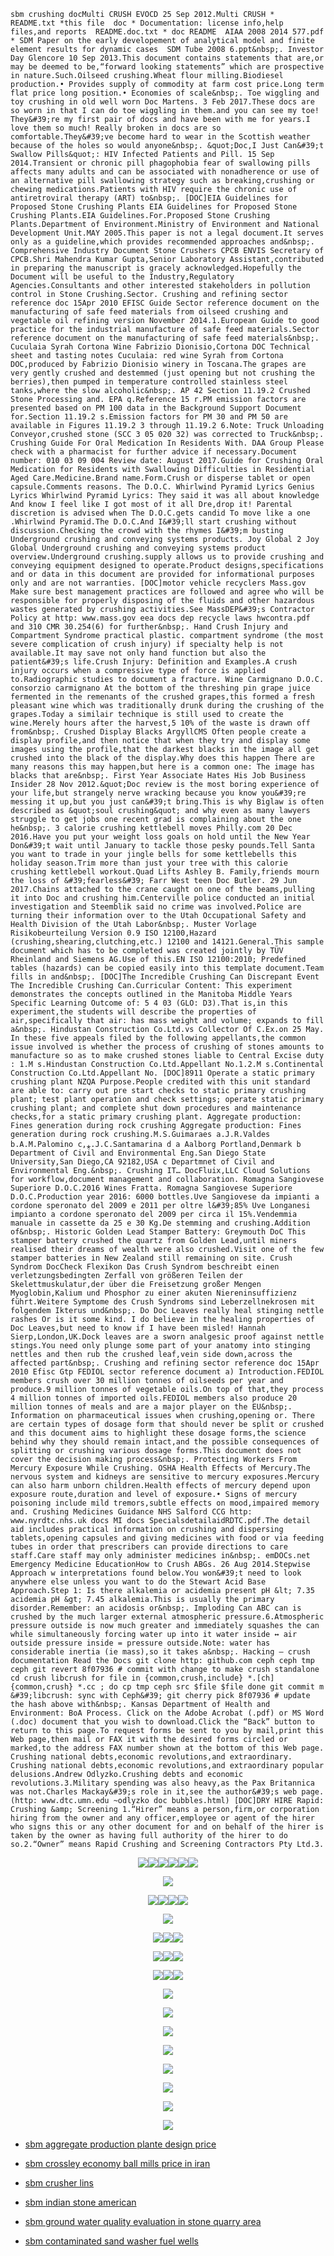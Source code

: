 
```
sbm crushing docMulti CRUSH EVOCD 25 Sep 2012.Multi CRUSH *  README.txt *this file  doc * Documentation: license info,help files,and reports  README.doc.txt * doc README  AIAA 2008 2014 577.pdf * SDM Paper on the early developement of analytical model and finite element results for dynamic cases  SDM Tube 2008 6.ppt&nbsp;. Investor Day Glencore 10 Sep 2013.This document contains statements that are,or may be deemed to be,“forward looking statements” which are prospective in nature.Such.Oilseed crushing.Wheat flour milling.Biodiesel production.• Provides supply of commodity at farm cost price.Long term flat price long position.• Economies of scale&nbsp;. Toe wiggling and toy crushing in old well worn Doc Martens. 3 Feb 2017.These docs are so worn in that I can do toe wiggling in them.and you can see my toe! They&#39;re my first pair of docs and have been with me for years.I love them so much! Really broken in docs are so comfortable.They&#39;ve become hard to wear in the Scottish weather because of the holes so would anyone&nbsp;. &quot;Doc,I Just Can&#39;t Swallow Pills&quot;: HIV Infected Patients and Pill. 15 Sep 2014.Transient or chronic pill phagophobia fear of swallowing pills affects many adults and can be associated with nonadherence or use of an alternative pill swallowing strategy such as breaking,crushing or chewing medications.Patients with HIV require the chronic use of antiretroviral therapy (ART) to&nbsp;. ‎[DOC]‎EIA Guidelines for Proposed Stone Crushing Plants EIA Guidelines for Proposed Stone Crushing Plants.EIA Guidelines.For.Proposed Stone Crushing Plants.Department of Environment.Ministry of Environment and National Development Unit.MAY 2005.This paper is not a legal document.It serves only as a guideline,which provides recommended approaches and&nbsp;. Comprehensive Industry Document Stone Crushers CPCB ENVIS Secretary of CPCB.Shri Mahendra Kumar Gupta,Senior Laboratory Assistant,contributed in preparing the manuscript is gracely acknowledged.Hopefully the Document will be useful to the Industry,Regulatory Agencies.Consultants and other interested stakeholders in pollution control in Stone Crushing.Sector. Crushing and refining sector reference doc 15Apr 2010 EFISC Guide Sector reference document on the manufacturing of safe feed materials from oilseed crushing and vegetable oil refining version November 2014.1.European Guide to good practice for the industrial manufacture of safe feed materials.Sector reference document on the manufacturing of safe feed materials&nbsp;. Cuculaia Syrah Cortona Wine Fabrizio Dionisio,Cortona DOC Technical sheet and tasting notes Cuculaia: red wine Syrah from Cortona DOC,produced by Fabrizio Dionisio winery in Toscana.The grapes are very gently crushed and destemmed (just opening but not crushing the berries),then pumped in temperature controlled stainless steel tanks,where the slow alcoholic&nbsp;. AP 42 Section 11.19.2 Crushed Stone Processing and. EPA q.Reference 15 r.PM emission factors are presented based on PM 100 data in the Background Support Document for.Section 11.19.2 s.Emission factors for PM 30 and PM 50 are available in Figures 11.19.2 3 through 11.19.2 6.Note: Truck Unloading Conveyor,crushed stone (SCC 3 05 020 32) was corrected to Truck&nbsp;. Crushing Guide For Oral Medication In Residents With. DAA Group Please check with a pharmacist for further advice if necessary.Document number: 010 03 09 004 Review date: August 2017.Guide for Crushing Oral Medication for Residents with Swallowing Difficulties in Residential Aged Care.Medicine.Brand name.Form.Crush or disperse tablet or open capsule.Comments reasons. The D.O.C. Whirlwind Pyramid Lyrics Genius Lyrics Whirlwind Pyramid Lyrics: They said it was all about knowledge And know I feel like I got most of it all Dre,drop it! Parental discretion is advised when The D.O.C.gets candid To move like a one .Whirlwind Pyramid.The D.O.C.And I&#39;ll start crushing without discussion.Checking the crowd with the rhymes I&#39;m busting Underground crushing and conveying systems products. Joy Global 2 Joy Global Underground crushing and conveying systems product overview.Underground crushing.supply allows us to provide crushing and conveying equipment designed to operate.Product designs,specifications and or data in this document are provided for informational purposes only and are not warranties. ‎[DOC]‎motor vehicle recyclers Mass.gov Make sure best management practices are followed and agree who will be responsible for properly disposing of the fluids and other hazardous wastes generated by crushing activities.See MassDEP&#39;s Contractor Policy at http: www.mass.gov eea docs dep recycle laws hwcontra.pdf and 310 CMR 30.254(6) for further&nbsp;. Hand Crush Injury and Compartment Syndrome practical plastic. compartment syndrome (the most severe complication of crush injury) if specialty help is not available.It may save not only hand function but also the patient&#39;s life.Crush Injury: Definition and Examples.A crush injury occurs when a compressive type of force is applied to.Radiographic studies to document a fracture. Wine Carmignano D.O.C. consorzio carmignano At the bottom of the threshing pin grape juice fermented in the remenants of the crushed grapes,this formed a fresh pleasant wine which was traditionally drunk during the crushing of the grapes.Today a similair technique is still used to create the wine.Merely hours after the harvest,5 10% of the waste is drawn off from&nbsp;. Crushed Display Blacks ArgyllCMS Often people create a display profile,and then notice that when they try and display some images using the profile,that the darkest blacks in the image all get crushed into the black of the display.Why does this happen There are many reasons this may happen,but here is a common one: The image has blacks that are&nbsp;. First Year Associate Hates His Job Business Insider 28 Nov 2012.&quot;Doc review is the most boring experience of your life,but strangely nerve wracking because you know you&#39;re messing it up,but you just can&#39;t bring.This is why Biglaw is often described as &quot;soul crushing&quot; and why even as many lawyers struggle to get jobs one recent grad is complaining about the one he&nbsp;. 3 calorie crushing kettlebell moves Philly.com 20 Dec 2016.Have you put your weight loss goals on hold until the New Year Don&#39;t wait until January to tackle those pesky pounds.Tell Santa you want to trade in your jingle bells for some kettlebells this holiday season.Trim more than just your tree with this calorie crushing kettlebell workout.Quad Lifts Ashley B. Family,friends mourn the loss of &#39;fearless&#39; Farr West teen Doc Butler. 29 Jun 2017.Chains attached to the crane caught on one of the beams,pulling it into Doc and crushing him.Centerville police conducted an initial investigation and Steemblik said no crime was involved.Police are turning their information over to the Utah Occupational Safety and Health Division of the Utah Labor&nbsp;. Muster Vorlage Risikobeurteilung Version 0.9 ISO 12100,Hazard (crushing,shearing,clutching,etc.) 12100 and 14121.General.This sample document which has to be completed was created jointly by TÜV Rheinland and Siemens AG.Use of this.EN ISO 12100:2010; Predefined tables (hazards) can be copied easily into this template document.Team fills in and&nbsp;. ‎[DOC]‎The Incredible Crushing Can Discrepant Event The Incredible Crushing Can.Curricular Content: This experiment demonstrates the concepts outlined in the Manitoba Middle Years Specific Learning Outcome of: 5 4 03 (GLO: D3).That is,in this experiment,the students will describe the properties of air,specifically that air: has mass weight and volume; expands to fill a&nbsp;. Hindustan Construction Co.Ltd.vs Collector Of C.Ex.on 25 May. In these five appeals filed by the following appellants,the common issue involved is whether the process of crushing of stones amounts to manufacture so as to make crushed stones liable to Central Excise duty : 1.M s.Hindustan Construction Co.Ltd.Appellant No.1.2.M s.Continental Construction Co.Ltd.Appellant No. ‎[DOC]‎8911 Operate a static primary crushing plant NZQA Purpose.People credited with this unit standard are able to: carry out pre start checks to static primary crushing plant; test plant operation and check settings; operate static primary crushing plant; and complete shut down procedures and maintenance checks,for a static primary crushing plant. Aggregate production: Fines generation during rock crushing Aggregate production: Fines generation during rock crushing.M.S.Guimaraes a.J.R.Valdes b.A.M.Palomino c,⁎.J.C.Santamarina d a Aalborg Portland,Denmark b Department of Civil and Environmental Eng.San Diego State University,San Diego,CA 92182,USA c Departmnet of Civil and Environmental Eng.&nbsp;. Crushing IT… DocFluix,LLC Cloud Solutions for workflow,document management and collaboration. Romagna Sangiovese Superiore D.O.C.2016 Wines Fratta. Romagna Sangiovese Superiore D.O.C.Production year 2016: 6000 bottles.Uve Sangiovese da impianti a cordone speronato del 2009 e 2011 per oltre l&#39;85% Uve Longanesi impianto a cordone speronato del 2009 per circa il 15%.Vendemmia manuale in cassette da 25 e 30 Kg.De stemming and crushing.Addition of&nbsp;. Historic Golden Lead Stamper Battery: Greymouth DoC This stamper battery crushed the quartz from Golden Lead,until miners realised their dreams of wealth were also crushed.Visit one of the few stamper batteries in New Zealand still remaining on site. Crush Syndrom DocCheck Flexikon Das Crush Syndrom beschreibt einen verletzungsbedingten Zerfall von größeren Teilen der Skelettmuskulatur,der über die Freisetzung großer Mengen Myoglobin,Kalium und Phosphor zu einer akuten Niereninsuffizienz führt.Weitere Symptome des Crush Syndroms sind Leberzellnekrosen mit folgendem Ikterus und&nbsp;. Do Doc Leaves really heal stinging nettle rashes Or is it some kind. I do believe in the healing properties of Doc Leaves,but need to know if I have been misled! Hannah Sierp,London,UK.Dock leaves are a sworn analgesic proof against nettle stings.You need only plunge some part of your anatomy into stinging nettles and then rub the crushed leaf,vein side down,across the affected part&nbsp;. Crushing and refining sector reference doc 15Apr 2010 Efisc Gtp FEDIOL sector reference document a) Introduction.FEDIOL members crush over 30 million tonnes of oilseeds per year and produce.9 million tonnes of vegetable oils.On top of that,they process 4 million tonnes of imported oils.FEDIOL members also produce 20 million tonnes of meals and are a major player on the EU&nbsp;. Information on pharmaceutical issues when crushing,opening or. There are certain types of dosage form that should never be split or crushed and this document aims to highlight these dosage forms,the science behind why they should remain intact,and the possible consequences of splitting or crushing various dosage forms.This document does not cover the decision making process&nbsp;. Protecting Workers From Mercury Exposure While Crushing. OSHA Health Effects of Mercury.The nervous system and kidneys are sensitive to mercury exposures.Mercury can also harm unborn children.Health effects of mercury depend upon exposure route,duration and level of exposure.• Signs of mercury poisoning include mild tremors,subtle effects on mood,impaired memory and. Crushing Medicines Guidance NHS Salford CCG http: www.nyrdtc.nhs.uk docs MI docs SpecialsdetailaidRDTC.pdf.The detail aid includes practical information on crushing and dispersing tablets,opening capsules and giving medicines with food or via feeding tubes in order that prescribers can provide directions to care staff.Care staff may only administer medicines in&nbsp;. emDOCs.net Emergency Medicine EducationHow to Crush ABGs. 26 Aug 2014.Stepwise Approach w interpretations found below.You won&#39;t need to look anywhere else unless you want to do the Stewart Acid Base Approach.Step 1: Is there alkalemia or acidemia present pH &lt; 7.35 acidemia pH &gt; 7.45 alkalemia.This is usually the primary disorder.Remember: an acidosis or&nbsp;. Imploding Can ABC can is crushed by the much larger external atmospheric pressure.6.Atmospheric pressure outside is now much greater and immediately squashes the can while simultaneously forcing water up into it water inside ↔ air outside pressure inside = pressure outside.Note: water has considerable inertia (ie mass),so it takes a&nbsp;. Hacking — crush documentation Read the Docs git clone http: github.com ceph ceph tmp ceph git revert 8f07936 # commit with change to make crush standalone cd crush libcrush for file in {common,crush,include} *.[ch] {common,crush} *.cc ; do cp tmp ceph src $file $file done git commit m &#39;libcrush: sync with Ceph&#39; git cherry pick 8f07936 # update the hash above with&nbsp;. Kansas Department of Health and Environment: BoA Process. Click on the Adobe Acrobat (.pdf) or MS Word (.doc) document that you wish to download.Click the “Back” button to return to this page.To request forms be sent to you by mail,print this Web page,then mail or FAX it with the desired forms circled or marked,to the address FAX number shown at the bottom of this Web page. Crushing national debts,economic revolutions,and extraordinary. Crushing national debts,economic revolutions,and extraordinary popular delusions.Andrew Odlyzko.Crushing debts and economic revolutions.3.Military spending was also heavy,as the Pax Britannica was not.Charles Mackay&#39;s role in it,see the author&#39;s web page.(http: www.dtc.umn.edu ~odlyzko doc bubbles.html) ‎[DOC]‎DRY HIRE Rapid: Crushing &amp; Screening 1.“Hirer” means a person,firm,or corporation hiring from the owner and any officer,employee or agent of the hirer who signs this or any other document for and on behalf of the hirer is taken by the owner as having full authority of the hirer to do so.2.“Owner” means Rapid Crushing and Screening Contractors Pty Ltd.3. 
```

<div align="center">
  
<a rel="nofollow" href="https://m.shibang-china.com?f=github&k=sbm+crushing+doc"><img src="https://static.shibang-china.com/en/l.png"></a><img src="https://static.shibang-china.com/en/hw.png"><a rel="nofollow" href="https://m.shibang-china.com/product/?f=github&k=sbm+crushing+doc"><img src="https://static.shibang-china.com/en/p.png"></a><a rel="nofollow" href="https://m.shibang-china.com/cases/?f=github&k=sbm+crushing+doc"><img src="https://static.shibang-china.com/en/c.png"></a><a rel="nofollow" href="https://m.shibang-china.com/news/?f=github&k=sbm+crushing+doc"><img src="https://static.shibang-china.com/en/n.png"></a><a rel="nofollow" href="https://m.shibang-china.com?f=github&k=sbm+crushing+doc"><img src="https://static.shibang-china.com/en/m.png"></a>

<a rel="nofollow" href="https://m.shibang-china.com/product/?f=github&k=sbm+crushing+doc"><img src="https://static.shibang-china.com/en/b.jpg"></a>
  
<a rel="nofollow" href="https://m.shibang-china.com/solution-aggregate.html?f=github&k=sbm+crushing+doc"><img src="https://static.shibang-china.com/en/a.jpg"></a><a rel="nofollow" href="https://m.shibang-china.com/solution-mine.html?f=github&k=sbm+crushing+doc"><img src="https://static.shibang-china.com/en/m.jpg"></a><a rel="nofollow" href="https://m.shibang-china.com/solution-mill.html?f=github&k=sbm+crushing+doc"><img src="https://static.shibang-china.com/en/g.jpg"></a><a rel="nofollow" href="https://m.shibang-china.com/solution-epc.html?f=github&k=sbm+crushing+doc"><img src="https://static.shibang-china.com/en/e.jpg"></a>

<a rel="nofollow" href="https://m.shibang-china.com/product/?f=github&k=sbm+crushing+doc"><img src="https://static.shibang-china.com/en/a-p.png"></a>

<a rel="nofollow" href="https://m.shibang-china.com/product/crusher/c6x.html?f=github&k=sbm+crushing+doc"><img src="https://static.shibang-china.com/en/j.jpg"></a><a rel="nofollow" href="https://m.shibang-china.com/product/crusher/ci5x.html?f=github&k=sbm+crushing+doc"><img src="https://static.shibang-china.com/en/i.jpg"></a><a rel="nofollow" href="https://m.shibang-china.com/product/crusher/hst.html?f=github&k=sbm+crushing+doc"><img src="https://static.shibang-china.com/en/c.jpg"></a>

<a rel="nofollow" href="https://m.shibang-china.com/product/mill/mtw.html?f=github&k=sbm+crushing+doc"><img src="https://static.shibang-china.com/en/mtw.jpg"></a><a rel="nofollow" href="https://m.shibang-china.com/product/mill/scm.html?f=github&k=sbm+crushing+doc"><img src="https://static.shibang-china.com/en/scm.jpg"></a><a rel="nofollow" href="https://m.shibang-china.com/product/mill/lm.html?f=github&k=sbm+crushing+doc"><img src="https://static.shibang-china.com/en/lm.jpg"></a>

<a rel="nofollow" href="https://m.shibang-china.com/product/sand/vsi6x.html?f=github&k=sbm+crushing+doc"><img src="https://static.shibang-china.com/en/6x.jpg"></a><a rel="nofollow" href="https://m.shibang-china.com/product/sand/vu.html?f=github&k=sbm+crushing+doc"><img src="https://static.shibang-china.com/en/vu.jpg"></a><a rel="nofollow" href="https://m.shibang-china.com/product/mobile/klun.html?f=github&k=sbm+crushing+doc"><img src="https://static.shibang-china.com/en/k.jpg"></a>

<a rel="nofollow" href="https://m.shibang-china.com/cases/?f=github&k=sbm+crushing+doc"><img src="https://static.shibang-china.com/en/case.png"></a>

<a rel="nofollow" href="https://m.shibang-china.com/cases/aggregate/202.html?f=github&k=sbm+crushing+doc"><img src="https://static.shibang-china.com/en/c-1.jpg"></a>

<a rel="nofollow" href="https://m.shibang-china.com/cases/aggregate/203.html?f=github&k=sbm+crushing+doc"><img src="https://static.shibang-china.com/en/c-2.jpg"></a>

<a rel="nofollow" href="https://m.shibang-china.com/cases/mill/123.html?f=github&k=sbm+crushing+doc"><img src="https://static.shibang-china.com/en/c-3.jpg"></a>

<a rel="nofollow" href="https://m.shibang-china.com/contact_us.html?f=github&k=sbm+crushing+doc"><img src="https://static.shibang-china.com/en/contact.png"></a>

<a rel="nofollow" href="https://swt.shibang-china.com/?f=github&k=sbm+crushing+doc"><img src="https://static.shibang-china.com/en/chat.png"></a>

<a rel="nofollow" href="https://whatsapp.shibangsoft.com/WhatsApp.php?f=github&k=sbm+crushing+doc"><img src="https://static.shibang-china.com/en/whatsapp.png"></a>

<a rel="nofollow" href="https://m.shibang-china.com/?f=github&k=sbm+crushing+doc"><img src="https://static.shibang-china.com/en/website.png"></a>

</div>


* [sbm aggregate production plante design price](sbm%20aggregate%20production%20plante%20design%20price.md)

* [sbm crossley economy ball mills price in iran](sbm%20crossley%20economy%20ball%20mills%20price%20in%20iran.md)

* [sbm crusher lins](sbm%20crusher%20lins.md)

* [sbm indian stone american](sbm%20indian%20stone%20american.md)

* [sbm ground water quality evaluation in stone quarry area](sbm%20ground%20water%20quality%20evaluation%20in%20stone%20quarry%20area.md)

* [sbm contaminated sand washer fuel wells](sbm%20contaminated%20sand%20washer%20fuel%20wells.md)